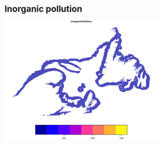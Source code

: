 # Inorganic pollution

<img src="https://github.com/eDrivers/InorganicPollution/blob/master/Figures/InorganicPollution.png" alt="InorganicPollution" width="600"/>
